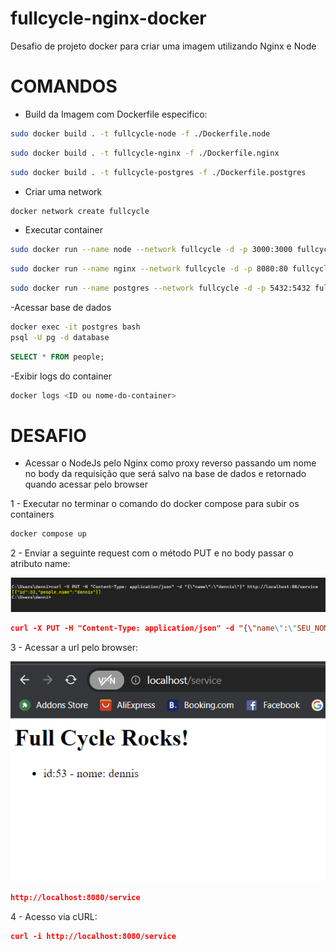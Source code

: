 # fullcycle-nginx-docker

Desafio de projeto docker para criar uma imagem utilizando Nginx e Node

# COMANDOS

- Build da Imagem com Dockerfile especifico:
```bash
sudo docker build . -t fullcycle-node -f ./Dockerfile.node
```

```bash
sudo docker build . -t fullcycle-nginx -f ./Dockerfile.nginx
```

```bash
sudo docker build . -t fullcycle-postgres -f ./Dockerfile.postgres
```
 
- Criar uma network

```bash
docker network create fullcycle
```


- Executar container

```bash
sudo docker run --name node --network fullcycle -d -p 3000:3000 fullcycle-node
```

```bash
sudo docker run --name nginx --network fullcycle -d -p 8080:80 fullcycle-nginx
```

```bash
sudo docker run --name postgres --network fullcycle -d -p 5432:5432 fullcycle-postgres
```

-Acessar base de dados

```bash
docker exec -it postgres bash
psql -U pg -d database
```

```sql
SELECT * FROM people;
```

-Exibir logs do container
```bash
docker logs <ID ou nome-do-container>
```


# DESAFIO

- Acessar o NodeJs pelo Nginx como proxy reverso passando um nome no body da requisição que será salvo na base de dados e retornado quando acessar pelo browser

1 - Executar no terminar o comando do docker compose para subir os containers

```bash
docker compose up
```


2 - Enviar a seguinte request com o método PUT e no body passar o atributo name:

![Imagem com menos de 2MB](imagens/enviar_request.png)

```json
curl -X PUT -H "Content-Type: application/json" -d "{\"name\":\"SEU_NOME\"}" http://localhost:8080/service
```


3 - Acessar a url pelo browser:

![Imagem com menos de 2MB](imagens/acesso.png)

```json
http://localhost:8080/service
```

4 - Acesso via cURL:

```json
curl -i http://localhost:8080/service
```
